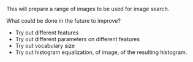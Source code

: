 This will prepare a range of images to be used for image search.


What could be done in the future to improve?
- Try out different features
- Try out different parameters on different features
- Try out vocabulary size
- Try out histogram equalization, of image, of the resulting histogram.